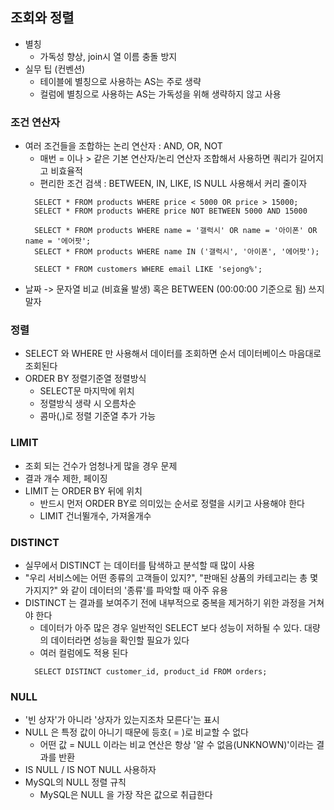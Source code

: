 ## 조회와 정렬
- 별칭
  - 가독성 향상, join시 열 이름 충돌 방지
- 실무 팁 (컨벤션)
  - 테이블에 별칭으로 사용하는 AS는 주로 생략 
  - 컬럼에 별칭으로 사용하는 AS는 가독성을 위해 생략하지 않고 사용

### 조건 연산자
- 여러 조건들을 조합하는 논리 연산자 : AND, OR, NOT 
  - 매번 = 이나 > 같은 기본 연산자/논리 연산자 조합해서 사용하면 쿼리가 길어지고 비효율적
  - 편리한 조건 검색 : BETWEEN, IN, LIKE, IS NULL 사용해서 커리 줄이자
  ```
    SELECT * FROM products WHERE price < 5000 OR price > 15000;
    SELECT * FROM products WHERE price NOT BETWEEN 5000 AND 15000
  ```
  ```
    SELECT * FROM products WHERE name = '갤럭시' OR name = '아이폰' OR name = '에어팟';
    SELECT * FROM products WHERE name IN ('갤럭시', '아이폰', '에어팟');
  ```
  ```
    SELECT * FROM customers WHERE email LIKE 'sejong%';
  ```
- 날짜 -> 문자열 비교 (비효율 발생) 혹은 BETWEEN (00:00:00 기준으로 됨) 쓰지 말자
 
### 정렬
- SELECT 와 WHERE 만 사용해서 데이터를 조회하면 순서 데이터베이스 마음대로 조회된다
- ORDER BY 정렬기준열 정렬방식
  - SELECT문 마지막에 위치
  - 정렬방식 생략 시 오름차순
  - 콤마(,)로 정렬 기준열 추가 가능

### LIMIT
- 조회 되는 건수가 엄청나게 많을 경우 문제
- 결과 개수 제한, 페이징
- LIMIT 는 ORDER BY 뒤에 위치
  - 반드시 먼저 ORDER BY로 의미있는 순서로 정렬을 시키고 사용해야 한다
  - LIMIT 건너뛸개수, 가져올개수

### DISTINCT
- 실무에서 DISTINCT 는 데이터를 탐색하고 분석할 때 많이 사용
- "우리 서비스에는 어떤 종류의 고객들이 있지?", "판매된 상품의 카테고리는 총 몇 가지지?" 와 같이 데이터의 '종류'를 파악할 때 아주 유용
- DISTINCT 는 결과를 보여주기 전에 내부적으로 중복을 제거하기 위한 과정을 거쳐야 한다
  - 데이터가 아주 많은 경우 일반적인 SELECT 보다 성능이 저하될 수 있다. 대량의 데이터라면 성능을 확인할 필요가 있다
  - 여러 컬럼에도 적용 된다
  ```
    SELECT DISTINCT customer_id, product_id FROM orders;
  ```

### NULL
- '빈 상자'가 아니라 '상자가 있는지조차 모른다'는 표시
- NULL 은 특정 값이 아니기 때문에 등호( = )로 비교할 수 없다
  - 어떤 값 = NULL 이라는 비교 연산은 항상 '알 수 없음(UNKNOWN)'이라는 결과를 반환
- IS NULL / IS NOT NULL 사용하자
- MySQL의 NULL 정렬 규칙
  - MySQL은 NULL 을 가장 작은 값으로 취급한다